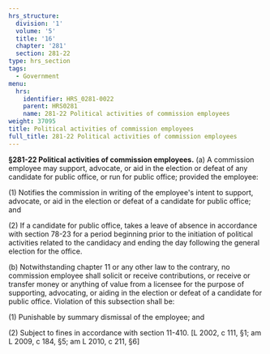 ```yaml
---
hrs_structure:
  division: '1'
  volume: '5'
  title: '16'
  chapter: '281'
  section: 281-22
type: hrs_section
tags:
  - Government
menu:
  hrs:
    identifier: HRS_0281-0022
    parent: HRS0281
    name: 281-22 Political activities of commission employees
weight: 37095
title: Political activities of commission employees
full_title: 281-22 Political activities of commission employees
---
```

**§281-22 Political activities of commission employees.** (a) A commission employee may support, advocate, or aid in the election or defeat of any candidate for public office, or run for public office; provided the employee:

(1) Notifies the commission in writing of the employee's intent to support, advocate, or aid in the election or defeat of a candidate for public office; and

(2) If a candidate for public office, takes a leave of absence in accordance with section 78-23 for a period beginning prior to the initiation of political activities related to the candidacy and ending the day following the general election for the office.

(b) Notwithstanding chapter 11 or any other law to the contrary, no commission employee shall solicit or receive contributions, or receive or transfer money or anything of value from a licensee for the purpose of supporting, advocating, or aiding in the election or defeat of a candidate for public office. Violation of this subsection shall be:

(1) Punishable by summary dismissal of the employee; and

(2) Subject to fines in accordance with section 11-410\. [L 2002, c 111, §1; am L 2009, c 184, §5; am L 2010, c 211, §6]